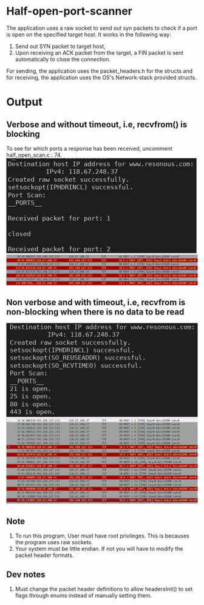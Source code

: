 # Half-open-port-scanner
The application uses a raw socket to send out syn packets to check if a port is open on the specified target host.
It works in the following way:
  1. Send out SYN packet to target host,
  2. Upon receiving an ACK packet from the target, a FIN packet is sent automatically to close the connection.

For sending, the application uses the packet_headers.h for the structs and for receiving, the application uses 
the OS's Network-stack provided structs.

# Output
## Verbose and without timeout, i.e, recvfrom() is blocking
To see for which ports a response has been received, uncomment half_open_scan.c : 74.
![](/imgs/output1.png)
![](/imgs/wireshark1.png)

## Non verbose and with timeout, i.e, recvfrom is non-blocking when there is no data to be read

![](/imgs/output_with_timeout.png)
![](/imgs/wireshark2.png)

## Note 
1. To run this program, User must have root privileges. This is becauses the program uses raw sockets.
2. Your system must be little endian. If not you will have to modify the packet header formats.

## Dev notes
1. Must change the packet header definitions to allow headersInit() to set flags through enums instead of manually setting them.  
